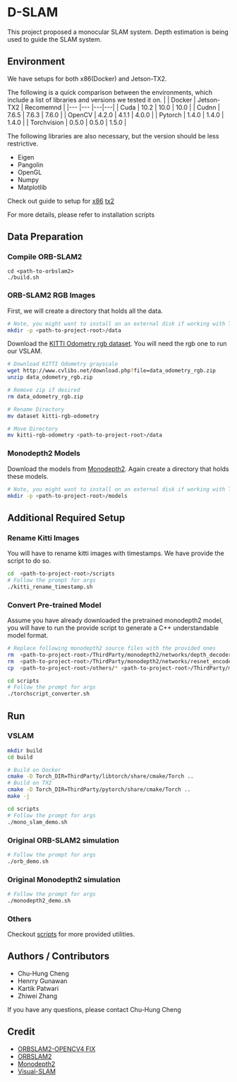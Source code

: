 # D-SLAM
This project proposed a monocular SLAM system. Depth estimation is being used to guide the SLAM system.

## Environment
We have setups for both x86(Docker) and Jetson-TX2.


The following is a quick comparison between the environments, which include a list of libraries and versions we tested it on.
|              | Docker  | Jetson-TX2  | Recomemnd |
|---           |---      |---|---|
|  Cuda        | 10.2         | 10.0   | 10.0  |
|  Cudnn       | 7.6.5        | 7.6.3  | 7.6.0  |
|  OpenCV      | 4.2.0        | 4.1.1  | 4.0.0  |
|  Pytorch     | 1.4.0        | 1.4.0  | 1.4.0  |
|  Torchvision | 0.5.0        | 0.5.0  | 1.5.0  |


The following libraries are also necessary, but the version should be less restrictive.
- Eigen
- Pangolin
- OpenGL
- Numpy
- Matplotlib

Check out guide to setup for [x86](docs/Docker_setup.md) [tx2](docs/TX2_setup.md)

For more details, please refer to installation scripts


## Data Preparation
### Compile ORB-SLAM2
```
cd <path-to-orbslam2>
./build.sh
```

### ORB-SLAM2 RGB Images
First, we will create a directory that holds all the data.
```bash
# Note, you might want to install on an external disk if working with TX2
mkdir -p <path-to-project-root>/data
```

Download the [KITTI Odometry rgb dataset](http://www.cvlibs.net/datasets/kitti/eval_odometry.php). You will need the rgb one to run our VSLAM.
```bash
# Download KITTI Odometry grayscale
wget http://www.cvlibs.net/download.php?file=data_odometry_rgb.zip
unzip data_odometry_rgb.zip

# Remove zip if desired
rm data_odometry_rgb.zip

# Rename Directory
mv dataset kitti-rgb-odometry

# Move Directory
mv kitti-rgb-odometry <path-to-project-root>/data
```

### Monodepth2 Models
Download the models from [Monodepth2](https://github.com/nianticlabs/monodepth2). Again create a directory that holds these models.
```bash
# Note, you might want to install on an external disk if working with TX2
mkdir -p <path-to-project-root>/models
```


## Additional Required Setup
### Rename Kitti Images
You will have to rename kitti images with timestamps. We have provide the script to do so.
```bash
cd  <path-to-project-root>/scripts
# Follow the prompt for args
./kitti_rename_timestamp.sh
```

### Convert Pre-trained Model
Assume you have already downloaded the pretrained monodepth2 model, you will have to run the provide script to generate a C++ understandable model format.
```bash
# Replace following monodepth2 source files with the provided ones
rm  <path-to-project-root>/ThirdParty/monodepth2/networks/depth_decoder.py
rm  <path-to-project-root>/ThirdParty/monodepth2/networks/resnet_encoder.py
cp  <path-to-project-root>/others/* <path-to-project-root>/ThirdParty/monodepth2/networks

cd scripts
# Follow the prompt for args
./torchscript_converter.sh
```

## Run
### VSLAM
```bash
mkdir build
cd build

# Build on Docker
cmake -D Torch_DIR=ThirdParty/libtorch/share/cmake/Torch ..
# Build on TX2
cmake -D Torch_DIR=ThirdParty/pytorch/share/cmake/Torch ..
make -j

cd scripts
# Follow the prompt for args
./mono_slam_demo.sh
```

### Original ORB-SLAM2 simulation
```bash
# Follow the prompt for args
./orb_demo.sh
```

### Original Monodepth2 simulation
```bash
# Follow the prompt for args
./monodepth2_demo.sh
```

### Others
Checkout [scripts](scripts/) for more provided utilities.



## Authors / Contributors
- Chu-Hung Cheng
- Henrry Gunawan
- Kartik Patwari
- Zhiwei Zhang

If you have any questions, please contact Chu-Hung Cheng

## Credit
- [ORBSLAM2-OPENCV4 FIX](https://github.com/Windfisch/ORB_SLAM2)
- [ORBSLAM2](https://github.com/raulmur/ORB_SLAM2)
- [Monodepth2](https://github.com/nianticlabs/monodepth2)
- [Visual-SLAM](https://github.com/KolinGuo/Visual-SLAM)